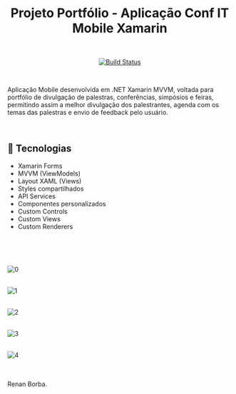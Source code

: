 <div align="center">

# Projeto Portfólio - Aplicação Conf IT Mobile Xamarin

</div>

<br>

<div align="center">

[![Build Status](https://img.shields.io/github/stars/RenanBorba/proj-xamarin.svg)](https://github.com/RenanBorba/proj-xamarin)

</div>

<br>

Aplicação Mobile desenvolvida em .NET Xamarin MVVM, voltada para portfólio de divulgação de palestras, conferências, simpósios e feiras, permitindo assim a melhor divulgação dos palestrantes, agenda com os temas das palestras e envio de feedback pelo usuário.

<br>

## :rocket: Tecnologias 
<ul> 
  <li>Xamarin Forms</li>
  <li>MVVM (ViewModels)</li>
  <li>Layout XAML (Views)</li>
  <li>Styles compartilhados</li>
  <li>API Services</li>
  <li>Componentes personalizados</li>
  <li>Custom Controls</li>
  <li>Custom Views</li>
  <li>Custom Renderers</li>
</ul>
<br><br><br>


![0](https://user-images.githubusercontent.com/48495838/69835438-776b5e00-1220-11ea-9025-7ecd87f14bc0.JPG)
<br><br>

![1](https://user-images.githubusercontent.com/48495838/69835449-8d791e80-1220-11ea-9094-458879c96a6b.jpg)
<br><br>

![2](https://user-images.githubusercontent.com/48495838/69835450-8d791e80-1220-11ea-9c20-c321f71ae448.JPG)
<br><br>

![3](https://user-images.githubusercontent.com/48495838/69873135-43328480-1296-11ea-8585-61966dd013e9.jpg)
<br><br>

![4](https://user-images.githubusercontent.com/48495838/69835452-8e11b500-1220-11ea-8f89-16f5c12b696a.JPG)
<br><br>


<br>
Renan Borba.

